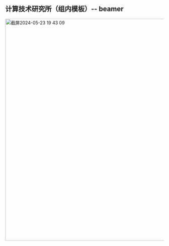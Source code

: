 ## 计算技术研究所（组内模板）-- beamer

<img width="707" alt="截屏2024-05-23 19 43 09" src="https://github.com/nix-community/nixd/assets/36667224/32b5674e-dbb2-42d7-85a8-314f021287e0">
